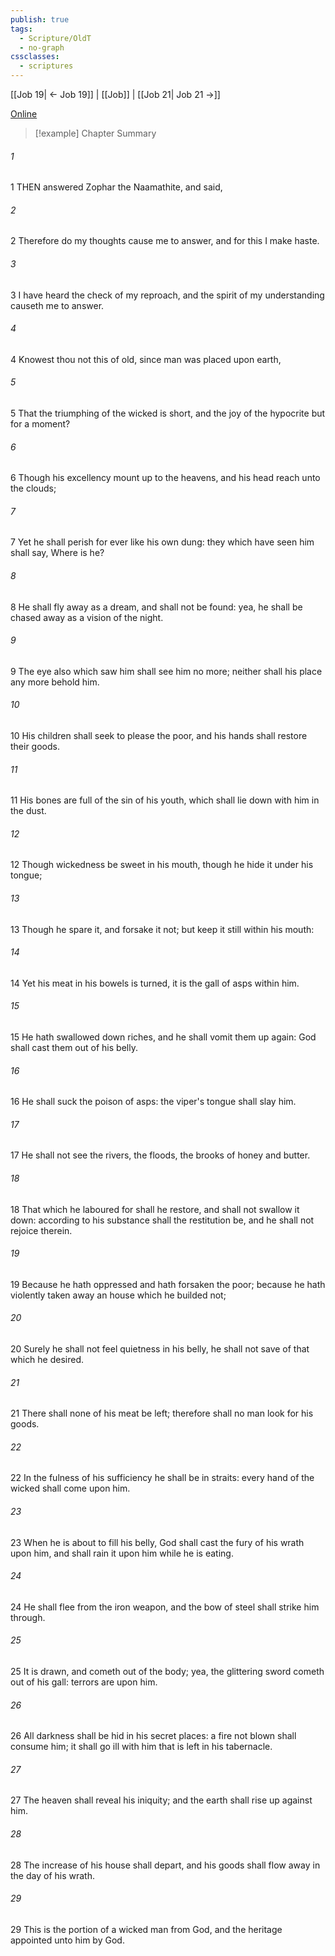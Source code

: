 ```yaml
---
publish: true
tags:
  - Scripture/OldT
  - no-graph
cssclasses:
  - scriptures
---
```

[[Job 19| ← Job 19]] | [[Job]] | [[Job 21| Job 21 →]]

[Online](https://churchofjesuschrist.org/study/scriptures/ot/job/20?lang=eng)

>[!example] Chapter Summary
>
###### 1
1 THEN answered Zophar the Naamathite, and said,
###### 2
2 Therefore do my thoughts cause me to answer, and for this I make haste.
###### 3
3 I have heard the check of my reproach, and the spirit of my understanding causeth me to answer.
###### 4
4 Knowest thou not this of old, since man was placed upon earth,
###### 5
5 That the triumphing of the wicked is short, and the joy of the hypocrite but for a moment?
###### 6
6 Though his excellency mount up to the heavens, and his head reach unto the clouds;
###### 7
7 Yet he shall perish for ever like his own dung: they which have seen him shall say, Where is he?
###### 8
8 He shall fly away as a dream, and shall not be found: yea, he shall be chased away as a vision of the night.
###### 9
9 The eye also which saw him shall see him no more; neither shall his place any more behold him.
###### 10
10 His children shall seek to please the poor, and his hands shall restore their goods.
###### 11
11 His bones are full of the sin of his youth, which shall lie down with him in the dust.
###### 12
12 Though wickedness be sweet in his mouth, though he hide it under his tongue;
###### 13
13 Though he spare it, and forsake it not; but keep it still within his mouth:
###### 14
14 Yet his meat in his bowels is turned, it is the gall of asps within him.
###### 15
15 He hath swallowed down riches, and he shall vomit them up again: God shall cast them out of his belly.
###### 16
16 He shall suck the poison of asps: the viper's tongue shall slay him.
###### 17
17 He shall not see the rivers, the floods, the brooks of honey and butter.
###### 18
18 That which he laboured for shall he restore, and shall not swallow it down: according to his substance shall the restitution be, and he shall not rejoice therein.
###### 19
19 Because he hath oppressed and hath forsaken the poor; because he hath violently taken away an house which he builded not;
###### 20
20 Surely he shall not feel quietness in his belly, he shall not save of that which he desired.
###### 21
21 There shall none of his meat be left; therefore shall no man look for his goods.
###### 22
22 In the fulness of his sufficiency he shall be in straits: every hand of the wicked shall come upon him.
###### 23
23 When he is about to fill his belly, God shall cast the fury of his wrath upon him, and shall rain it upon him while he is eating.
###### 24
24 He shall flee from the iron weapon, and the bow of steel shall strike him through.
###### 25
25 It is drawn, and cometh out of the body; yea, the glittering sword cometh out of his gall: terrors are upon him.
###### 26
26 All darkness shall be hid in his secret places: a fire not blown shall consume him; it shall go ill with him that is left in his tabernacle.
###### 27
27 The heaven shall reveal his iniquity; and the earth shall rise up against him.
###### 28
28 The increase of his house shall depart, and his goods shall flow away in the day of his wrath.
###### 29
29 This is the portion of a wicked man from God, and the heritage appointed unto him by God.



